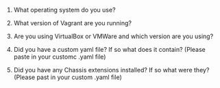 <!-- Thanks for opening an issue. To help us replicate your issue can you please answer the following questions. -->

1. What operating system do you use?

2. What version of Vagrant are you running?

3. Are you using VirtualBox or VMWare and which version are you using?

4. Did you have a custom yaml file? If so what does it contain? (Please paste in your customc .yaml file)

5. Did you have any Chassis extensions installed? If so what were they? (Please past in your custom .yaml file)
